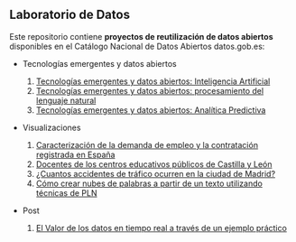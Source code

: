## Laboratorio de Datos

Este repositorio contiene **proyectos de reutilización de datos abiertos** disponibles en el Catálogo Nacional de Datos Abiertos datos.gob.es:

- Tecnologías emergentes y datos abiertos
	1. [Tecnologías emergentes y datos abiertos: Inteligencia Artificial](https://datos.gob.es/es/documentacion/tecnologias-emergentes-y-datos-abiertos-inteligencia-artificial)
	2. [Tecnologías emergentes y datos abiertos: procesamiento del lenguaje natural](https://datos.gob.es/es/documentacion/tecnologias-emergentes-y-datos-abiertos-procesamiento-del-lenguaje-natural)
	3. [Tecnologías emergentes y datos abiertos: Analítica Predictiva](https://datos.gob.es/es/documentacion/tecnologias-emergentes-y-datos-abiertos-analitica-predictiva)

- Visualizaciones 
	1. [Caracterización de la demanda de empleo y la contratación registrada en España](https://datos.gob.es/es/documentacion/caracterizacion-de-la-demanda-de-empleo-y-contratacion-registrada-en-espana)
	2. [Docentes de los centros educativos públicos de Castilla y León](https://datos.gob.es/es/documentacion/docentes-de-los-centros-educativos-publicos-de-castilla-y-leon)
	3. [¿Cuantos accidentes de tráfico ocurren en la ciudad de Madrid?](https://datos.gob.es/es/documentacion/cuantos-accidentes-ocurren-en-la-ciudad-de-madrid)
	4. [Cómo crear nubes de palabras a partir de un texto utilizando técnicas de PLN](https://datos.gob.es/es/documentacion/como-crear-nubes-de-palabras-partir-de-un-texto-utilizando-tecnicas-de-pln)
	
- Post
	1. [El Valor de los datos en tiempo real a través de un ejemplo práctico](https://datos.gob.es/es/blog/el-valor-de-los-datos-en-tiempo-real-traves-de-un-ejemplo-practico)
